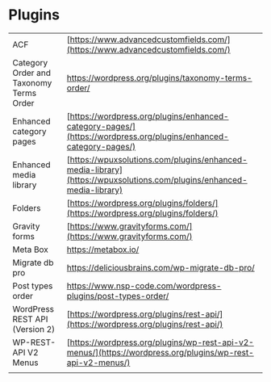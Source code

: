 # Plugins

|  |  |
| :--- | :--- |
| ACF | [https://www.advancedcustomfields.com/](https://www.advancedcustomfields.com/) |
| Category Order and Taxonomy Terms Order | https://wordpress.org/plugins/taxonomy-terms-order/ |
| Enhanced category pages | [https://wordpress.org/plugins/enhanced-category-pages/](https://wordpress.org/plugins/enhanced-category-pages/) |
| Enhanced media library | [https://wpuxsolutions.com/plugins/enhanced-media-library](https://wpuxsolutions.com/plugins/enhanced-media-library) |
| Folders | [https://wordpress.org/plugins/folders/](https://wordpress.org/plugins/folders/) |
| Gravity forms | [https://www.gravityforms.com/](https://www.gravityforms.com/) |
| Meta Box | https://metabox.io/ |
| Migrate db pro | https://deliciousbrains.com/wp-migrate-db-pro/ |
| Post types order | https://www.nsp-code.com/wordpress-plugins/post-types-order/ |
| WordPress REST API \(Version 2\) | [https://wordpress.org/plugins/rest-api/](https://wordpress.org/plugins/rest-api/) |
| WP-REST-API V2 Menus | [https://wordpress.org/plugins/wp-rest-api-v2-menus/](https://wordpress.org/plugins/wp-rest-api-v2-menus/) |
|  |  |

